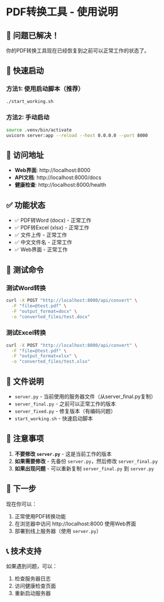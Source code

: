 # PDF转换工具 - 使用说明

## 🎉 问题已解决！

你的PDF转换工具现在已经恢复到之前可以正常工作的状态了。

## 🚀 快速启动

### 方法1: 使用启动脚本（推荐）
```bash
./start_working.sh
```

### 方法2: 手动启动
```bash
source .venv/bin/activate
uvicorn server:app --reload --host 0.0.0.0 --port 8000
```

## 📍 访问地址

- **Web界面**: http://localhost:8000
- **API文档**: http://localhost:8000/docs
- **健康检查**: http://localhost:8000/health

## ✅ 功能状态

- ✅ PDF转Word (docx) - 正常工作
- ✅ PDF转Excel (xlsx) - 正常工作
- ✅ 文件上传 - 正常工作
- ✅ 中文文件名 - 正常工作
- ✅ Web界面 - 正常工作

## 🔧 测试命令

### 测试Word转换
```bash
curl -X POST "http://localhost:8000/api/convert" \
  -F "file=@test.pdf" \
  -F "output_format=docx" \
  -o "converted_files/test.docx"
```

### 测试Excel转换
```bash
curl -X POST "http://localhost:8000/api/convert" \
  -F "file=@test.pdf" \
  -F "output_format=xlsx" \
  -o "converted_files/test.xlsx"
```

## 📁 文件说明

- `server.py` - 当前使用的服务器文件（从server_final.py复制）
- `server_final.py` - 之前可以正常工作的版本
- `server_fixed.py` - 修复版本（有编码问题）
- `start_working.sh` - 快速启动脚本

## 🚨 注意事项

1. **不要修改 `server.py`** - 这是当前工作的版本
2. **如果需要修改** - 先备份 `server.py`，然后修改 `server_final.py`
3. **如果出现问题** - 可以重新复制 `server_final.py` 到 `server.py`

## 🎯 下一步

现在你可以：
1. 正常使用PDF转换功能
2. 在浏览器中访问 http://localhost:8000 使用Web界面
3. 部署到线上服务器（使用 `server.py`）

## 📞 技术支持

如果遇到问题，可以：
1. 检查服务器日志
2. 访问健康检查页面
3. 重新启动服务器 